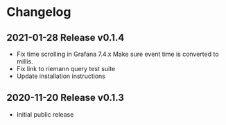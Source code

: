 # Changelog

## 2021-01-28 Release v0.1.4

* Fix time scrolling in Grafana 7.4.x
  Make sure event time is converted to millis.
* Fix link to riemann query test suite
* Update installation instructions 

## 2020-11-20 Release v0.1.3
 
* Initial public release

